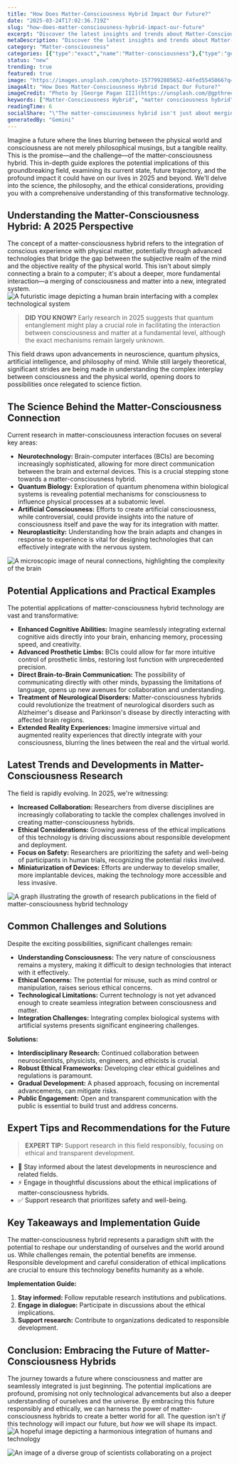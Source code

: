 ```yaml
---
title: "How Does Matter-Consciousness Hybrid Impact Our Future?"
date: "2025-03-24T17:02:36.719Z"
slug: "how-does-matter-consciousness-hybrid-impact-our-future"
excerpt: "Discover the latest insights and trends about Matter-Consciousness Hybrid. This comprehensive guide covers everything you need to know about Matter-Consciousness Hybrid in 2025."
metaDescription: "Discover the latest insights and trends about Matter-Consciousness Hybrid. This comprehensive guide covers everything you need to know about Matter-Conscio..."
category: "Matter-consciousness"
categories: [{"type":"exact","name":"Matter-consciousness"},{"type":"general","name":"Philosophy"},{"type":"medium","name":"Cognitive Science"},{"type":"specific","name":"Neural Networks"},{"type":"niche","name":"Brain-Computer Interfaces"}]
status: "new"
trending: true
featured: true
image: "https://images.unsplash.com/photo-1577992805652-44fed5545066?q=85&w=1200&fit=max&fm=webp&auto=compress"
imageAlt: "How Does Matter-Consciousness Hybrid Impact Our Future?"
imageCredit: "Photo by [George Pagan III](https://unsplash.com/@gpthree) on Unsplash"
keywords: ["Matter-Consciousness Hybrid", "matter consciousness hybrid", "consciousness and matter", "mind matter interaction", "matter consciousness connection", "what is a matter consciousness hybrid", "matter consciousness research", "buy matter consciousness device", "matter consciousness technology", "matter consciousness philosophy"]
readingTime: 6
socialShare: "\"The matter-consciousness hybrid isn't just about merging technology with the brain; it's about redefining what it means to be human in a technologically advanced world.\""
generatedBy: "Gemini"
---
```




Imagine a future where the lines blurring between the physical world and consciousness are not merely philosophical musings, but a tangible reality.  This is the promise—and the challenge—of the matter-consciousness hybrid.  This in-depth guide explores the potential implications of this groundbreaking field, examining its current state, future trajectory, and the profound impact it could have on our lives in 2025 and beyond.  We'll delve into the science, the philosophy, and the ethical considerations, providing you with a comprehensive understanding of this transformative technology.

## Understanding the Matter-Consciousness Hybrid: A 2025 Perspective

The concept of a matter-consciousness hybrid refers to the integration of conscious experience with physical matter, potentially through advanced technologies that bridge the gap between the subjective realm of the mind and the objective reality of the physical world.  This isn't about simply connecting a brain to a computer; it's about a deeper, more fundamental interaction—a merging of consciousness and matter into a new, integrated system.  ![A futuristic image depicting a human brain interfacing with a complex technological system](https://images.unsplash.com/photo-1654157925394-4b7809721149?q=85&w=1200&fit=max&fm=webp&auto=compress)

> **DID YOU KNOW?**  Early research in 2025 suggests that quantum entanglement might play a crucial role in facilitating the interaction between consciousness and matter at a fundamental level, although the exact mechanisms remain largely unknown.

This field draws upon advancements in neuroscience, quantum physics, artificial intelligence, and philosophy of mind.  While still largely theoretical, significant strides are being made in understanding the complex interplay between consciousness and the physical world, opening doors to possibilities once relegated to science fiction.

## The Science Behind the Matter-Consciousness Connection

Current research in matter-consciousness interaction focuses on several key areas:

* **Neurotechnology:**  Brain-computer interfaces (BCIs) are becoming increasingly sophisticated, allowing for more direct communication between the brain and external devices.  This is a crucial stepping stone towards a matter-consciousness hybrid.
* **Quantum Biology:**  Exploration of quantum phenomena within biological systems is revealing potential mechanisms for consciousness to influence physical processes at a subatomic level.
* **Artificial Consciousness:**  Efforts to create artificial consciousness, while controversial, could provide insights into the nature of consciousness itself and pave the way for its integration with matter.
* **Neuroplasticity:**  Understanding how the brain adapts and changes in response to experience is vital for designing technologies that can effectively integrate with the nervous system.

![A microscopic image of neural connections, highlighting the complexity of the brain](https://images.unsplash.com/photo-1577992805652-44fed5545066?q=85&w=1200&fit=max&fm=webp&auto=compress)

## Potential Applications and Practical Examples

The potential applications of matter-consciousness hybrid technology are vast and transformative:

* **Enhanced Cognitive Abilities:** Imagine seamlessly integrating external cognitive aids directly into your brain, enhancing memory, processing speed, and creativity.
* **Advanced Prosthetic Limbs:**  BCIs could allow for far more intuitive control of prosthetic limbs, restoring lost function with unprecedented precision.
* **Direct Brain-to-Brain Communication:**  The possibility of communicating directly with other minds, bypassing the limitations of language, opens up new avenues for collaboration and understanding.
* **Treatment of Neurological Disorders:**  Matter-consciousness hybrids could revolutionize the treatment of neurological disorders such as Alzheimer's disease and Parkinson's disease by directly interacting with affected brain regions.
* **Extended Reality Experiences:**  Imagine immersive virtual and augmented reality experiences that directly integrate with your consciousness, blurring the lines between the real and the virtual world.

## Latest Trends and Developments in Matter-Consciousness Research

The field is rapidly evolving.  In 2025, we're witnessing:

* **Increased Collaboration:**  Researchers from diverse disciplines are increasingly collaborating to tackle the complex challenges involved in creating matter-consciousness hybrids.
* **Ethical Considerations:**  Growing awareness of the ethical implications of this technology is driving discussions about responsible development and deployment.
* **Focus on Safety:**  Researchers are prioritizing the safety and well-being of participants in human trials, recognizing the potential risks involved.
* **Miniaturization of Devices:**  Efforts are underway to develop smaller, more implantable devices, making the technology more accessible and less invasive.

![A graph illustrating the growth of research publications in the field of matter-consciousness hybrid technology](https://images.unsplash.com/photo-1494192785370-e91e091d544f?q=85&w=1200&fit=max&fm=webp&auto=compress)

## Common Challenges and Solutions

Despite the exciting possibilities, significant challenges remain:

* **Understanding Consciousness:**  The very nature of consciousness remains a mystery, making it difficult to design technologies that interact with it effectively.
* **Ethical Concerns:**  The potential for misuse, such as mind control or manipulation, raises serious ethical concerns.
* **Technological Limitations:**  Current technology is not yet advanced enough to create seamless integration between consciousness and matter.
* **Integration Challenges:**  Integrating complex biological systems with artificial systems presents significant engineering challenges.

**Solutions:**

* **Interdisciplinary Research:**  Continued collaboration between neuroscientists, physicists, engineers, and ethicists is crucial.
* **Robust Ethical Frameworks:**  Developing clear ethical guidelines and regulations is paramount.
* **Gradual Development:**  A phased approach, focusing on incremental advancements, can mitigate risks.
* **Public Engagement:**  Open and transparent communication with the public is essential to build trust and address concerns.

## Expert Tips and Recommendations for the Future

> **EXPERT TIP:**  Support research in this field responsibly, focusing on ethical and transparent development.

* 🔑  Stay informed about the latest developments in neuroscience and related fields.
* ⚡  Engage in thoughtful discussions about the ethical implications of matter-consciousness hybrids.
* ✅ Support research that prioritizes safety and well-being.

## Key Takeaways and Implementation Guide

The matter-consciousness hybrid represents a paradigm shift with the potential to reshape our understanding of ourselves and the world around us.  While challenges remain, the potential benefits are immense.  Responsible development and careful consideration of ethical implications are crucial to ensure this technology benefits humanity as a whole.

**Implementation Guide:**

1. **Stay informed:** Follow reputable research institutions and publications.
2. **Engage in dialogue:** Participate in discussions about the ethical implications.
3. **Support research:** Contribute to organizations dedicated to responsible development.

## Conclusion: Embracing the Future of Matter-Consciousness Hybrids

The journey towards a future where consciousness and matter are seamlessly integrated is just beginning.  The potential implications are profound, promising not only technological advancements but also a deeper understanding of ourselves and the universe.  By embracing this future responsibly and ethically, we can harness the power of matter-consciousness hybrids to create a better world for all.  The question isn't *if* this technology will impact our future, but *how* we will shape its impact. ![A hopeful image depicting a harmonious integration of humans and technology](https://images.unsplash.com/photo-1742476902980-f1ceea6409d6?q=85&w=1200&fit=max&fm=webp&auto=compress)

![An image of a diverse group of scientists collaborating on a project](https://images.unsplash.com/photo-1648594756894-151b3eb89400?q=85&w=1200&fit=max&fm=webp&auto=compress)
